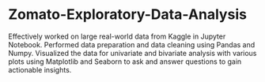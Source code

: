 # Zomato-Exploratory-Data-Analysis
Effectively worked on large real-world data from Kaggle in Jupyter Notebook.
Performed data preparation and data cleaning using Pandas and Numpy.
Visualized the data for univariate and bivariate analysis with various plots using Matplotlib and Seaborn to ask and answer questions to gain actionable insights.
